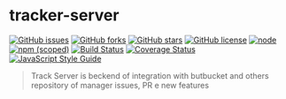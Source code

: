 # tracker-server


[![GitHub issues](https://img.shields.io/github/issues/israeleriston/tracker-server.svg)](https://github.com/israeleriston/tracker-server/issues) [![GitHub forks](https://img.shields.io/github/forks/israeleriston/tracker-server.svg)](https://github.com/israeleriston/tracker-server/network) [![GitHub stars](https://img.shields.io/github/stars/israeleriston/tracker-server.svg)](https://github.com/israeleriston/tracker-server/stargazers) [![GitHub license](https://img.shields.io/github/license/israeleriston/tracker-server.svg)](https://github.com/israeleriston/tracker-server/blob/master/LICENSE) [![node](https://img.shields.io/node/v/passport.svg)](https://github.com/israeleriston/tracker-server) [![npm (scoped)](https://img.shields.io/npm/v/@cycle/core.svg)](https://github.com/israeleriston/tracker-server) [![Build Status](https://travis-ci.org/israeleriston/tracker-server.svg?branch=master)](https://travis-ci.org/israeleriston/tracker-server) [![Coverage Status](https://coveralls.io/repos/github/israeleriston/tracker-server/badge.svg?branch=master)](https://coveralls.io/github/israeleriston/tracker-server?branch=master) [![JavaScript Style Guide](https://cdn.rawgit.com/standard/standard/master/badge.svg)](https://github.com/standard/standard)


>Track Server is beckend of integration with butbucket and others repository of manager issues, PR e new features

